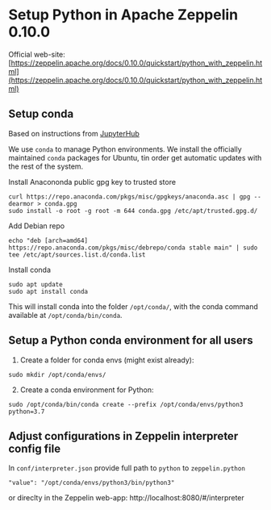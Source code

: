 # Setup Python in Apache Zeppelin 0.10.0

Official web-site: [https://zeppelin.apache.org/docs/0.10.0/quickstart/python_with_zeppelin.html](https://zeppelin.apache.org/docs/0.10.0/quickstart/python_with_zeppelin.html)

## Setup conda

Based on instructions from [JupyterHub](https://github.com/jupyterhub/jupyterhub-the-hard-way/blob/HEAD/docs/installation-guide-hard.md)

We use `conda` to manage Python environments. We install the officially maintained `conda` packages for Ubuntu,
tin order get automatic updates with the rest of the system.

Install Anacononda public gpg key to trusted store

```
curl https://repo.anaconda.com/pkgs/misc/gpgkeys/anaconda.asc | gpg --dearmor > conda.gpg
sudo install -o root -g root -m 644 conda.gpg /etc/apt/trusted.gpg.d/
```

Add Debian repo

```
echo "deb [arch=amd64] https://repo.anaconda.com/pkgs/misc/debrepo/conda stable main" | sudo tee /etc/apt/sources.list.d/conda.list
```

Install conda

```
sudo apt update
sudo apt install conda
```

This will install conda into the folder `/opt/conda/`, with the conda command available at `/opt/conda/bin/conda`.

## Setup a Python conda environment for all users

1) Create a folder for conda envs (might exist already):
```
sudo mkdir /opt/conda/envs/
```

2) Create a conda environment for Python:
```
sudo /opt/conda/bin/conda create --prefix /opt/conda/envs/python3 python=3.7
```

## Adjust configurations in Zeppelin interpreter config file

In ```conf/interpreter.json``` provide full path to ```python``` to ```zeppelin.python```
```
"value": "/opt/conda/envs/python3/bin/python3"
```
or direclty in the Zeppelin web-app: http://localhost:8080/#/interpreter
